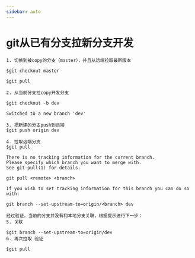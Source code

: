```yaml
---
sidebar: auto
---
```

# git从已有分支拉新分支开发

    1. 切换到被copy的分支（master），并且从远端拉取最新版本
    
    $git checkout master
    
    $git pull
    
    2. 从当前分支拉copy开发分支
    
    $git checkout -b dev
    
    Switched to a new branch 'dev'
    
    3. 把新建的分支push到远端
    $git push origin dev
    
    4. 拉取远端分支
    $git pull
    
    There is no tracking information for the current branch.
    Please specify which branch you want to merge with.
    See git-pull(1) for details.
    
    git pull <remote> <branch>
    
    If you wish to set tracking information for this branch you can do so with:
    
    git branch --set-upstream-to=origin/<branch> dev
    
    经过验证，当前的分支并没有和本地分支关联，根据提示进行下一步：
    5. 关联
    
    $git branch --set-upstream-to=origin/dev
    6. 再次拉取 验证
    
    $git pull